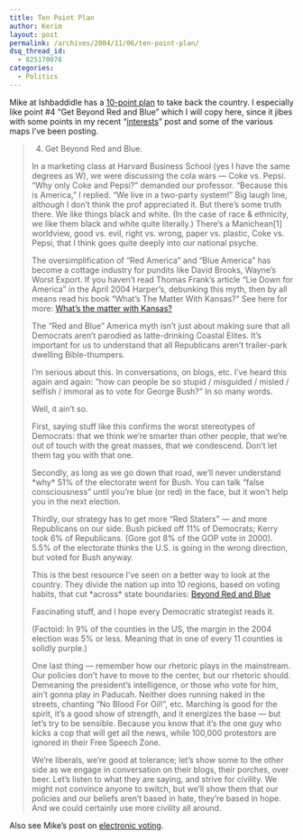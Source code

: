 ```yaml
---
title: Ten Point Plan
author: Kerim
layout: post
permalink: /archives/2004/11/06/ten-point-plan/
dsq_thread_id:
  - 825170078
categories:
  - Politics
---
```

Mike at Ishbaddidle has a <a href="http://triptronix.net/ishbadiddle/archives/2004/11/04/04.33.41/" onclick="_gaq.push(['_trackEvent', 'outbound-article', 'http://triptronix.net/ishbadiddle/archives/2004/11/04/04.33.41/', '10-point plan']);" >10-point plan</a> to take back the country. I especially like point #4 &#8220;Get Beyond Red and Blue&#8221; which I will copy here, since it jibes with some points in my recent &#8220;<a href="http://test.oxus.net/archives/2004/11/06/interests/" onclick="_gaq.push(['_trackEvent', 'outbound-article', 'http://test.oxus.net/archives/2004/11/06/interests/', 'interests']);" >interests</a>&#8221; post and some of the various maps I&#8217;ve been posting.

> 4. Get Beyond Red and Blue.
> 
> In a marketing class at Harvard Business School (yes I have the same degrees as W), we were discussing the cola wars &#8212; Coke vs. Pepsi. &#8220;Why only Coke and Pepsi?&#8221; demanded our professor. &#8220;Because this is America,&#8221; I replied. &#8220;We live in a two-party system!&#8221; Big laugh line, although I don&#8217;t think the prof appreciated it. But there&#8217;s some truth there. We like things black and white. (In the case of race & ethnicity, we like them black and white quite literally.) There&#8217;s a Manichean[1] worldview, good vs. evil, right vs. wrong, paper vs. plastic, Coke vs. Pepsi, that I think goes quite deeply into our national psyche.
> 
> The oversimplification of &#8220;Red America&#8221; and &#8220;Blue America&#8221; has become a cottage industry for pundits like David Brooks, Wayne&#8217;s Worst Export. If you haven&#8217;t read Thomas Frank&#8217;s article &#8220;Lie Down for America&#8221; in the April 2004 Harper&#8217;s, debunking this myth, then by all means read his book &#8220;What&#8217;s The Matter With Kansas?&#8221; See here for more: <a href="http://www.ljworld.com/section/citynews/story/168410" onclick="_gaq.push(['_trackEvent', 'outbound-article', 'http://www.ljworld.com/section/citynews/story/168410', 'What&#8217;s the matter with Kansas?']);" >What&#8217;s the matter with Kansas?</a>
> 
> The &#8220;Red and Blue&#8221; America myth isn&#8217;t just about making sure that all Democrats aren&#8217;t parodied as latte-drinking Coastal Elites. It&#8217;s important for us to understand that all Republicans aren&#8217;t trailer-park dwelling Bible-thumpers.
> 
> I&#8217;m serious about this. In conversations, on blogs, etc. I&#8217;ve heard this again and again: &#8220;how can people be so stupid / misguided / misled / selfish / immoral as to vote for George Bush?&#8221; In so many words.
> 
> Well, it ain&#8217;t so.
> 
> First, saying stuff like this confirms the worst stereotypes of Democrats: that we think we&#8217;re smarter than other people, that we&#8217;re out of touch with the great masses, that we condescend. Don&#8217;t let them tag you with that one.
> 
> Secondly, as long as we go down that road, we&#8217;ll never understand \*why\* 51% of the electorate went for Bush. You can talk &#8220;false consciousness&#8221; until you&#8217;re blue (or red) in the face, but it won&#8217;t help you in the next election.
> 
> Thirdly, our strategy has to get more &#8220;Red Staters&#8221; &#8212; and more Republicans on our side. Bush picked off 11% of Democrats; Kerry took 6% of Republicans. (Gore got 8% of the GOP vote in 2000). 5.5% of the electorate thinks the U.S. is going in the wrong direction, but voted for Bush anyway.
> 
> This is the best resource I&#8217;ve seen on a better way to look at the country. They divide the nation up into 10 regions, based on voting habits, that cut \*across\* state boundaries: <a href="http://www.massinc.org/commonwealth/new_map_exclusive/beyond_red_blue.html" onclick="_gaq.push(['_trackEvent', 'outbound-article', 'http://www.massinc.org/commonwealth/new_map_exclusive/beyond_red_blue.html', 'Beyond Red and Blue']);" >Beyond Red and Blue</a>
> 
> Fascinating stuff, and I hope every Democratic strategist reads it.
> 
> (Factoid: In 9% of the counties in the US, the margin in the 2004 election was 5% or less. Meaning that in one of every 11 counties is solidly purple.)
> 
> One last thing &#8212; remember how our rhetoric plays in the mainstream. Our policies don&#8217;t have to move to the center, but our rhetoric should. Demeaning the president&#8217;s intelligence, or those who vote for him, ain&#8217;t gonna play in Paducah. Neither does running naked in the streets, chanting &#8220;No Blood For Oil!&#8221;, etc. Marching is good for the spirit, it&#8217;s a good show of strength, and it energizes the base &#8212; but let&#8217;s try to be sensible. Because you know that it&#8217;s the one guy who kicks a cop that will get all the news, while 100,000 protestors are ignored in their Free Speech Zone.
> 
> We&#8217;re liberals, we&#8217;re good at tolerance; let&#8217;s show some to the other side as we engage in conversation on their blogs, their porches, over beer. Let&#8217;s listen to what they are saying, and strive for civility. We might not convince anyone to switch, but we&#8217;ll show them that our policies and our beliefs aren&#8217;t based in hate, they&#8217;re based in hope. And we could certainly use more civility all around.

Also see Mike&#8217;s post on <a href="http://triptronix.net/ishbadiddle/archives/2004/11/05/15.55.40/" onclick="_gaq.push(['_trackEvent', 'outbound-article', 'http://triptronix.net/ishbadiddle/archives/2004/11/05/15.55.40/', 'electronic voting']);" >electronic voting</a>.

